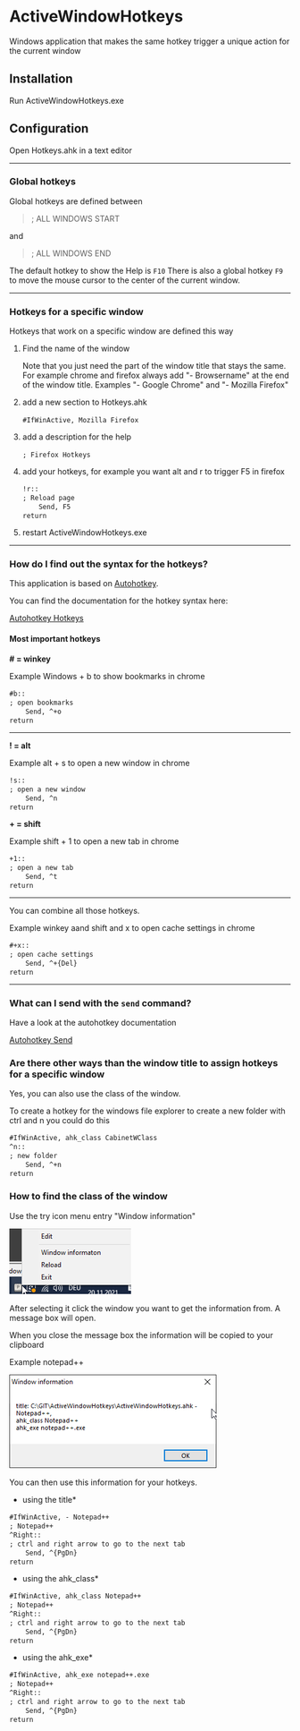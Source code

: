 # ActiveWindowHotkeys
Windows application that makes the same hotkey trigger a unique action for the current window

## Installation
Run ActiveWindowHotkeys.exe

## Configuration
Open Hotkeys.ahk in a text editor

---
### Global hotkeys
Global hotkeys are defined between
> ; ALL WINDOWS START

and

> ; ALL WINDOWS END

The default hotkey to show the Help is `F10` 
There is also a global hotkey `F9` to move the mouse cursor to the center of the current window.

---

### Hotkeys for a specific window 
Hotkeys that work on a specific window are defined this way

1.  Find the name of the window 

    Note that you just need the part of the window title that stays the same.       
    For example chrome and firefox always add "- Browsername" at the end of the window title. Examples "- Google Chrome" and "- Mozilla Firefox"

2. add a new section to Hotkeys.ahk

    ```#IfWinActive, Mozilla Firefox```

3. add a description for the help 

    ``` ; Firefox Hotkeys ```

4. add your hotkeys, for example you want alt and r to trigger F5 in firefox

    ```
    !r::
    ; Reload page
        Send, F5
    return

5. restart ActiveWindowHotkeys.exe

---

### How do I find out the syntax for the hotkeys?
This application is based on [Autohotkey](https://www.autohotkey.com).

You can find the documentation for the hotkey syntax here: 

[Autohotkey Hotkeys](https://www.autohotkey.com/docs/Hotkeys.htm)

#### Most important hotkeys

**\# = winkey**

Example
Windows + b to show bookmarks in chrome

```
#b::
; open bookmarks
    Send, ^+o
return
```

---

**! = alt**

Example
alt + s to open a new window in chrome

```
!s::
; open a new window
    Send, ^n
return
```

**+ = shift**

Example
shift + 1 to open a new tab in chrome
```
+1::
; open a new tab
    Send, ^t
return
```

---
You can combine all those hotkeys.

Example
winkey aand shift and x to open cache settings in chrome
```
#+x::
; open cache settings
    Send, ^+{Del}
return
```

---
### What can I send with the `send` command?
Have a look at the autohotkey documentation

[Autohotkey Send](https://www.autohotkey.com/docs/commands/Send.htm)

### Are there other ways than the window title to assign hotkeys for a specific window
Yes, you can also use the class of the window.

To create a hotkey for the windows file explorer to create a new folder with ctrl and n you could do this
```
#IfWinActive, ahk_class CabinetWClass
^n::
; new folder
	Send, ^+n
return
```

### How to find the class of the window
Use the try icon menu entry "Window information"

![plot](./media/screenshot_01.png)

After selecting it click the window you want to get the information from.
A message box will open.

When you close the message box the information will be copied to your clipboard

Example notepad++

![plot](./media/screenshot_02.png)

You can then use this information for your hotkeys.

* using the title* 

```
#IfWinActive, - Notepad++
; Notepad++
^Right::
; ctrl and right arrow to go to the next tab
	Send, ^{PgDn}
return
```

* using the ahk_class* 

```
#IfWinActive, ahk_class Notepad++
; Notepad++
^Right::
; ctrl and right arrow to go to the next tab
	Send, ^{PgDn}
return
```

* using the ahk_exe* 

```
#IfWinActive, ahk_exe notepad++.exe
; Notepad++
^Right::
; ctrl and right arrow to go to the next tab
	Send, ^{PgDn}
return
```